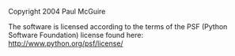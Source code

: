 Copyright 2004 Paul McGuire

The software is licensed according to the terms of the PSF (Python Software Foundation) license found here: http://www.python.org/psf/license/